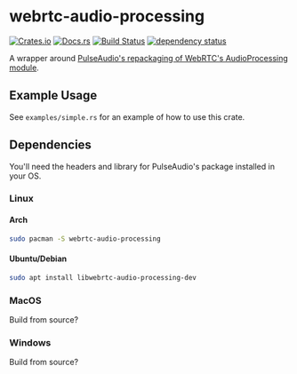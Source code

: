 # webrtc-audio-processing
[![Crates.io](https://img.shields.io/crates/v/webrtc-audio-processing.svg)](https://crates.io/crates/webrtc-audio-processing)
[![Docs.rs](https://docs.rs/webrtc-audio-processing/badge.svg)](https://docs.rs/webrtc-audio-processing)
[![Build Status](https://travis-ci.org/tonarino/webrtc-audio-processing.svg?branch=master)](https://travis-ci.org/tonarino/webrtc-audio-processing)
[![dependency status](https://deps.rs/repo/github/tonarino/webrtc-audio-processing/status.svg)](https://deps.rs/repo/github/tonarino/webrtc-audio-processing)

A wrapper around [PulseAudio's repackaging of WebRTC's AudioProcessing module](https://www.freedesktop.org/software/pulseaudio/webrtc-audio-processing/).

## Example Usage

See `examples/simple.rs` for an example of how to use this crate.

## Dependencies

You'll need the headers and library for PulseAudio's package installed in your OS.

### Linux

#### Arch
```sh
sudo pacman -S webrtc-audio-processing
```

#### Ubuntu/Debian
```sh
sudo apt install libwebrtc-audio-processing-dev
```

### MacOS

Build from source?

### Windows

Build from source?
